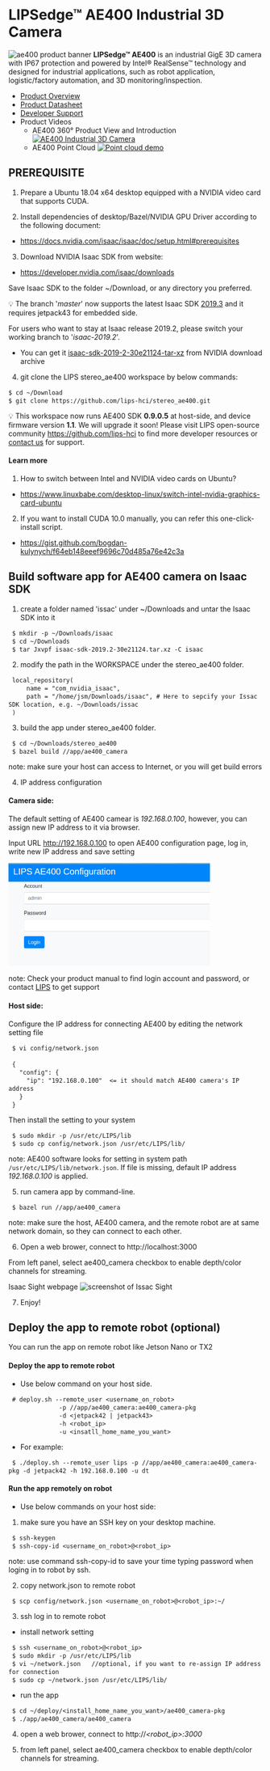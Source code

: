 # LIPSedge™ AE400 Industrial 3D Camera
![ae400 product banner](https://github.com/lips-hci/ae400-realsense-sdk/blob/master/AE400_WEB-BANNER.png)
**LIPSedge™ AE400** is an industrial GigE 3D camera with IP67 protection and powered by Intel® RealSense™ technology and designed for industrial applications, such as robot application, logistic/factory automation, and 3D monitoring/inspection.

 - [Product Overview](https://www.lips-hci.com/product-page/lipsedge-ae400-industrial-3d-camera)
 - [Product Datasheet](https://filebox.lips-hci.com/index.php/s/ZNO5JggmYeddYcA?path=%2FDatasheet#pdfviewer)
 - [Developer Support](https://github.com/lips-hci)
 - Product Videos
   * AE400 360° Product View and Introduction  [![AE400 Industrial 3D Camera](http://img.youtube.com/vi/kyjbJSM6CjQ/mqdefault.jpg)](https://www.youtube.com/watch?v=kyjbJSM6CjQ "LIPSedge™ AE400 Industrial 3D Camera")
   * AE400 Point Cloud [![Point cloud demo](http://img.youtube.com/vi/oSCOOGzJRbo/mqdefault.jpg)](http://www.youtube.com/watch?v=oSCOOGzJRbo "LIPSedge™ AE400 Point Cloud")

## PREREQUISITE

1. Prepare a Ubuntu 18.04 x64 desktop equipped with a NVIDIA video card that supports CUDA.

2. Install dependencies of desktop/Bazel/NVIDIA GPU Driver according to the following document:

 - https://docs.nvidia.com/isaac/isaac/doc/setup.html#prerequisites

3. Download NVIDIA Isaac SDK from website:

 - https://developer.nvidia.com/isaac/downloads



Save Isaac SDK to the folder ~/Download, or any directory you preferred.

:bulb: The branch '_master_' now supports the latest Isaac SDK [2019.3](https://developer.nvidia.com/isaac-sdk-20193) and it requires jetpack43 for embedded side.


For users who want to stay at Isaac release 2019.2, please switch your working branch to '_isaac-2019.2_'.
 - You can get it [isaac-sdk-2019-2-30e21124-tar-xz](https://developer.nvidia.com/isaac/download/releases/2019.2/isaac-sdk-2019-2-30e21124-tar-xz) from NVIDIA download archive


4. git clone the LIPS stereo_ae400 workspace by below commands:
```
$ cd ~/Download
$ git clone https://github.com/lips-hci/stereo_ae400.git
```

   :bulb: This workspace now runs AE400 SDK **0.9.0.5** at host-side, and device firmware version **1.1**.
   We will upgrade it soon! Please visit LIPS open-source community https://github.com/lips-hci to find more developer resources or [contact us](https://www.lips-hci.com/contact) for support.

#### Learn more

1. How to switch between Intel and NVIDIA video cards on Ubuntu?

 - https://www.linuxbabe.com/desktop-linux/switch-intel-nvidia-graphics-card-ubuntu

2. If you want to install CUDA 10.0 manually, you can refer this one-click-install script.

 - https://gist.github.com/bogdan-kulynych/f64eb148eeef9696c70d485a76e42c3a

## Build software app for AE400 camera on Isaac SDK

1. create a folder named 'issac' under ~/Downloads and untar the Isaac SDK into it
```
 $ mkdir -p ~/Downloads/isaac
 $ cd ~/Downloads
 $ tar Jxvpf isaac-sdk-2019.2-30e21124.tar.xz -C isaac
```

2. modify the path in the WORKSPACE under the stereo_ae400 folder.
```
 local_repository(
     name = "com_nvidia_isaac",
     path = "/home/jsm/Downloads/isaac", # Here to sepcify your Issac SDK location, e.g. ~/Downloads/issac
 )
```

3. build the app under stereo_ae400 folder.
```
 $ cd ~/Downloads/stereo_ae400
 $ bazel build //app/ae400_camera
```
 note: make sure your host can access to Internet, or you will get build errors

4. IP address configuration

#### Camera side:

 The default setting of AE400 camear is _192.168.0.100_, however, you can assign new IP address to it via browser.

 Input URL http://192.168.0.100 to open AE400 configuration page, log in, write new IP address and save setting

 <img src="screenshot_ae400_online_configuration.png" width="400">

 note: Check your product manual to find login account and password, or contact [LIPS](https://www.lips-hci.com/contact) to get support

#### Host side:

 Configure the IP address for connecting AE400 by editing the network setting file
```
 $ vi config/network.json

 {
   "config": {
     "ip": "192.168.0.100"  <= it should match AE400 camera's IP address
   }
 }
```

 Then install the setting to your system
```
 $ sudo mkdir -p /usr/etc/LIPS/lib
 $ sudo cp config/network.json /usr/etc/LIPS/lib/
```

 note: AE400 software looks for setting in system path ``/usr/etc/LIPS/lib/network.json``. If file is missing, default IP address _192.168.0.100_ is applied.

5. run camera app by command-line.
```
 $ bazel run //app/ae400_camera
```

 note: make sure the host, AE400 camera, and the remote robot are at same network domain, so they can connect to each other.

6. Open a web brower, connect to http://localhost:3000

 From left panel, select ae400_camera checkbox to enable depth/color channels for streaming.

 Isaac Sight webpage
 ![screenshot of Issac Sight](screenshot_IssacSight_ae400_demo.jpg)

7. Enjoy!

## Deploy the app to remote robot (optional)
You can run the app on remote robot like Jetson Nano or TX2

#### Deploy the app to remote robot
 - Use below command on your host side.
```
 # deploy.sh --remote_user <username_on_robot>
              -p //app/ae400_camera:ae400_camera-pkg
              -d <jetpack42 | jetpack43>
              -h <robot_ip>
              -u <insatll_home_name_you_want>
```

 - For example:
```
 $ ./deploy.sh --remote_user lips -p //app/ae400_camera:ae400_camera-pkg -d jetpack42 -h 192.168.0.100 -u dt
```

#### Run the app remotely on robot

 - Use below commands on your host side:

 1. make sure you have an SSH key on your desktop machine.
```
 $ ssh-keygen
 $ ssh-copy-id <username_on_robot>@<robot_ip>
```
 note: use command ssh-copy-id to save your time typing password when loging in to robot by ssh.

 2. copy network.json to remote robot
```
 $ scp config/network.json <username_on_robot>@<robot_ip>:~/
```

 3. ssh log in to remote robot

 - install network setting
```
 $ ssh <username_on_robot>@<robot_ip>
 $ sudo mkdir -p /usr/etc/LIPS/lib
 $ vi ~/network.json   //optional, if you want to re-assign IP address for connection
 $ sudo cp ~/network.json /usr/etc/LIPS/lib/
```

 - run the app
```
 $ cd ~/deploy/<install_home_name_you_want>/ae400_camera-pkg
 $ ./app/ae400_camera/ae400_camera
```

 4. open a web brower, connect to http://*<robot_ip>:3000*

 5. from left panel, select ae400_camera checkbox to enable depth/color channels for streaming.
